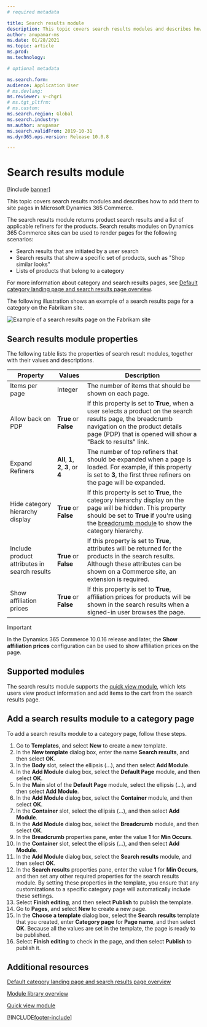 ```yaml
---
# required metadata

title: Search results module
description: This topic covers search results modules and describes how to add them to site pages in Microsoft Dynamics 365 Commerce.
author: anupamar-ms
ms.date: 01/28/2021
ms.topic: article
ms.prod: 
ms.technology: 

# optional metadata

ms.search.form: 
audience: Application User
# ms.devlang: 
ms.reviewer: v-chgri
# ms.tgt_pltfrm: 
# ms.custom: 
ms.search.region: Global
ms.search.industry: 
ms.author: anupamar
ms.search.validFrom: 2019-10-31
ms.dyn365.ops.version: Release 10.0.8

---
```


# Search results module

[!include [banner](includes/banner.md)]

This topic covers search results modules and describes how to add them to site pages in Microsoft Dynamics 365 Commerce.

The search results module returns product search results and a list of applicable refiners for the products. Search results modules on Dynamics 365 Commerce sites can be used to render pages for the following scenarios:

- Search results that are initiated by a user search
- Search results that show a specific set of products, such as "Shop similar looks"
- Lists of products that belong to a category

For more information about category and search results pages, see [Default category landing page and search results page overview](category-search-page-overview.md).

The following illustration shows an example of a search results page for a category on the Fabrikam site.

![Example of a search results page on the Fabrikam site](./media/SimpleCategoryLandingDressCategory.png)

## Search results module properties

The following table lists the properties of search result modules, together with their values and descriptions.

| Property | Values | Description |
|----------|--------|-------------|
| Items per page | Integer | The number of items that should be shown on each page. |
| Allow back on PDP | **True** or **False** | If this property is set to **True**, when a user selects a product on the search results page, the breadcrumb navigation on the product details page (PDP) that is opened will show a "Back to results" link. |
| Expand Refiners | **All**, **1**, **2**, **3**, or **4** | The number of top refiners that should be expanded when a page is loaded. For example, if this property is set to **3**, the first three refiners on the page will be expanded. |
| Hide category hierarchy display | **True** or **False** | If this property is set to **True**, the category hierarchy display on the page will be hidden. This property should be set to **True** if you're using the [breadcrumb module](add-breadcrumb.md) to show the category hierarchy.|
| Include product attributes in search results | **True** or **False** | If this property is set to **True**, attributes will be returned for the products in the search results. Although these attributes can be shown on a Commerce site, an extension is required.|
| Show affiliation prices | **True** or **False** | If this property is set to **True**, affiliation prices for products will be shown in the search results when a signed-in user browses the page. |

> [!IMPORTANT]
> In the Dynamics 365 Commerce 10.0.16 release and later, the **Show affiliation prices** configuration can be used to show affiliation prices on the page.

## Supported modules

The search results module supports the [quick view module](quick-view-module.md), which lets users view product information and add items to the cart from the search results page.

## Add a search results module to a category page

To add a search results module to a category page, follow these steps.

1. Go to **Templates**, and select **New** to create a new template.
1. In the **New template** dialog box, enter the name **Search results**, and then select **OK**.
1. In the **Body** slot, select the ellipsis (...), and then select **Add Module**.
1. In the **Add Module** dialog box, select the **Default Page** module, and then select **OK**.
1. In the **Main** slot of the **Default Page** module, select the ellipsis (...), and then select **Add Module**.
1. In the **Add Module** dialog box, select the **Container** module, and then select **OK**.
1. In the **Container** slot, select the ellipsis (...), and then select **Add Module**.
1. In the **Add Module** dialog box, select the **Breadcrumb** module, and then select **OK**.
1. In the **Breadcrumb** properties pane, enter the value **1** for **Min Occurs**.
1. In the **Container** slot, select the ellipsis (...), and then select **Add Module**.
1. In the **Add Module** dialog box, select the **Search results** module, and then select **OK**.
1. In the **Search results** properties pane, enter the value **1** for **Min Occurs**, and then set any other required properties for the search results module. By setting these properties in the template, you ensure that any customizations to a specific category page will automatically include these settings.
1. Select **Finish editing**, and then select **Publish** to publish the template.
1. Go to **Pages**, and select **New** to create a new page.
1. In the **Choose a template** dialog box, select the **Search results** template that you created, enter **Category page** for **Page name**, and then select **OK**. Because all the values are set in the template, the page is ready to be published.
1. Select **Finish editing** to check in the page, and then select **Publish** to publish it.

## Additional resources

[Default category landing page and search results page overview](category-search-page-overview.md)

[Module library overview](starter-kit-overview.md)

[Quick view module](quick-view-module.md)


[!INCLUDE[footer-include](../includes/footer-banner.md)]
